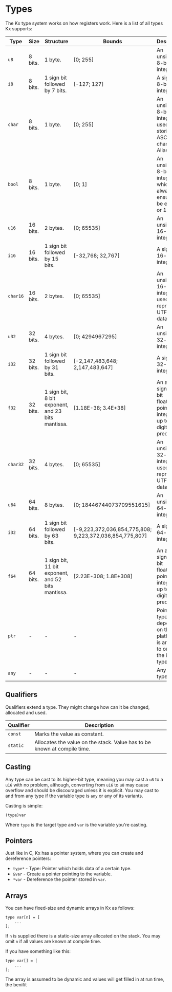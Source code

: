 # Types

The Kx type system works on how registers work. Here is a list of all types Kx supports:

| Type     | Size     | Structure                                          | Bounds                                                  | Description                                                                         |
| -------- | -------- | -------------------------------------------------- | ------------------------------------------------------- | ----------------------------------------------------------------------------------- |
| `u8`     | 8 bits.  | 1 byte.                                            | [0; 255]                                                | An unsigned 8-bit integer.                                                          |
| `i8`     | 8 bits.  | 1 sign bit followed by 7 bits.                     | [-127; 127]                                             | A signed 8-bit integer.                                                             |
| `char`   | 8 bits.  | 1 byte.                                            | [0; 255]                                                | An unsigned 8-bit integer used for storing ASCII characters. Alias to `u8`.         |
| `bool`   | 8 bits.  | 1 byte.                                            | [0; 1]                                                  | An unsigned 8-bit integer which is always ensured to be either 0 or 1.              |
| `u16`    | 16 bits. | 2 bytes.                                           | [0; 65535]                                              | An unsigned 16-bit integer.                                                         |
| `i16`    | 16 bits. | 1 sign bit followed by 15 bits.                    | [-32,768; 32,767]                                       | A signed 16-bit integer.                                                            |
| `char16` | 16 bits. | 2 bytes.                                           | [0; 65535]                                              | An unsigned 16-bit integer used to represent UTF-16 data.                           |
| `u32`    | 32 bits. | 4 bytes.                                           | [0; 4294967295]                                         | An unsigned 32-bit integer.                                                         |
| `i32`    | 32 bits. | 1 sign bit followed by 31 bits.                    | [-2,147,483,648; 2,147,483,647]                         | A signed 32-bit integer.                                                            |
| `f32`    | 32 bits. | 1 sign bit, 8 bit exponent, and 23 bits mantissa.  | [1.18E-38; 3.4E+38]                                     | An always-signed 32-bit floating-point integer with up to 7 digits of precision.    |
| `char32` | 32 bits. | 4 bytes.                                           | [0; 65535]                                              | An unsigned 32-bit integer used to represent UTF-32 data.                           |
| `u64`    | 64 bits. | 8 bytes.                                           | [0; 18446744073709551615]                               | An unsigned 64-bit integer.                                                         |
| `i32`    | 64 bits. | 1 sign bit followed by 63 bits.                    | [-9,223,372,036,854,775,808; 9,223,372,036,854,775,807] | A signed 64-bit integer.                                                            |
| `f64`    | 64 bits. | 1 sign bit, 11 bit exponent, and 52 bits mantissa. | [2.23E-308; 1.8E+308]                                   | An always-signed 64-bit floating-point integer with up to 15 digits of precision.   |
| `ptr`    | -        | -                                                  | -                                                       | Pointer type depending on the platform. It is an alias to one of the integer types. |
| `any`    | -        | -                                                  | -                                                       | Any or no type.                                                                     |

## Qualifiers

Qualifiers extend a type. They might change how can it be changed, allocated and used.

| Qualifier | Description                                                              |
| --------- | ------------------------------------------------------------------------ |
| `const`   | Marks the value as constant.                                             |
| `static`  | Allocates the value on the stack. Value has to be known at compile time. |

## Casting

Any type can be cast to its higher-bit type, meaning you may cast a `u8` to a `u16` with no problem, although,
converting from `u16` to `u8` may cause overflow and should be discouraged unless it is explicit. You may cast
to and from any type if the variable type is `any` or any of its variants.

Casting is simple:

    (type)var

Where `type` is the target type and `var` is the variable you're casting.

## Pointers

Just like in C, Kx has a pointer system, where you can create and dereference pointers:

-   `type*` - Type: Pointer which holds data of a certain type.
-   `&var` - Create a pointer pointing to the variable.
-   `*var` - Dereference the pointer stored in `var`.

## Arrays

You can have fixed-size and dynamic arrays in Kx as follows:

    type var[n] = [
        ...
    ];

If `n` is supplied there is a static-size array allocated on the stack. You
may omit `n` if all values are known at compile time.

If you have something like this:

    type var[] = [
        ...
    ];

The array is assumed to be dynamic and values will get filled in at run time, the benifit
